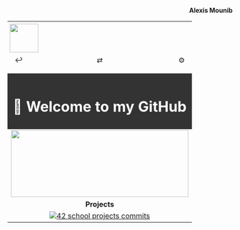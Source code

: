 <!-- Prénom à droite hors de la table -->
<p align="right"><b>Alexis Mounib</b></p>

<!-- Table principale pleine largeur possible -->
<table align="center" width="100%"">

  <!-- Icon en haut à gauche -->
  <tr>
    <td colspan="3" align="left" style="padding:5px;">
      <img src="https://raw.githubusercontent.com/zoyern/badges/main/icon.gif" height="64">
    </td>
  </tr>

  <!-- Ligne des 3 boutons, colonnes égales -->
  <tr>
    <td align="left" width="33%">
      <span style="
        padding: 4px 8px;
        border-radius: 2px;
        width: 60px;
        height: 30px;
        text-align: center;
      ">↩</span>
    </td>
    <td align="center" width="33%">
      <span style="
        padding: 4px 8px;
        border-radius: 2px;
        width: 60px;
        height: 30px;
        text-align: center;
      ">⇄</span>
    </td>
    <td align="right" width="33%">
      <span style="
        padding: 4px 8px;
        border-radius: 2px;
        width: 60px;
        height: 30px;
        text-align: center;
      ">⚙</span>
    </td>
  </tr>

  <!-- Séparateur full width -->
  <tr>
    <td colspan="3">
      <img src="https://raw.githubusercontent.com/zoyern/badges/main/sep.gif" width="100%" height="10">
    </td>
  </tr>

  <!-- Welcome message -->
  <tr>
    <td colspan="3" align="center" bgcolor="#333" style="color: #fff; font-weight: bold; padding: 10px;">
      <h1>👋 Welcome to my GitHub </h1>
    </td>
  </tr>

  <!-- Banner GIF -->
  <tr>
    <td colspan="3">
      <img src="https://raw.githubusercontent.com/zoyern/badges/main/banner.gif" width="100%" height="150px">
    </td>
  </tr>

<!-- Projects -->
<tr>
    <td align="center" colspan="3">
      <b>Projects</b>
    </td>
</tr>
<tr>
  <td align="center" colspan="3">
    <a href="https://github.com/zoyern/42_school_projects">
      <img src="https://raw.githubusercontent.com/zoyern/badges/main/42_school_projects_commits.svg?v=3" alt="42 school projects commits">
    </a>
  </td>
</tr>


</table>
